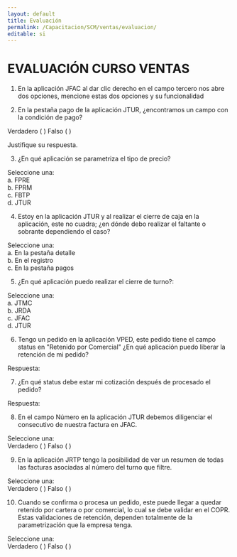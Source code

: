 ```yaml
---
layout: default
title: Evaluación
permalink: /Capacitacion/SCM/ventas/evaluacion/
editable: si
---
```


# EVALUACIÓN CURSO VENTAS


1) En la aplicación JFAC al dar clic derecho en el campo tercero nos abre dos opciones, mencione estas dos opciones y su funcionalidad  

2) En la pestaña pago de la aplicación JTUR, ¿encontramos un campo con la condición de pago?  

Verdadero ( ) Falso ( )   

Justifique su respuesta.  

3) ¿En qué aplicación se parametriza el tipo de precio?  

Seleccione una:  
a. FPRE  
b. FPRM  
c. FBTP  
d. JTUR  

4) Estoy en la aplicación JTUR y al realizar el cierre de caja en la aplicación, este no cuadra; ¿en dónde debo realizar el faltante o sobrante dependiendo el caso?  

Seleccione una:  
a. En la pestaña detalle  
b. En el registro  
c. En la pestaña pagos  

5) ¿En qué aplicación puedo realizar el cierre de turno?:  

Seleccione una:  
a. JTMC  
b. JRDA  
c. JFAC  
d. JTUR  

6) Tengo un pedido en la aplicación VPED, este pedido tiene el campo status en "Retenido por Comercial" ¿En qué aplicación puedo liberar la retención de mi pedido?  

Respuesta:  

7) ¿En qué status debe estar mi cotización después de procesado el pedido?  

Respuesta:  

8) En el campo Número en la aplicación JTUR debemos diligenciar el consecutivo de nuestra factura en JFAC.  

Seleccione una:  
Verdadero  ( )		Falso  ( )  

9) En la aplicación JRTP tengo la posibilidad de ver un resumen de todas las facturas asociadas al número del turno que filtre.  

Seleccione una:  
Verdadero  ( )		Falso  ( )  

10) Cuando se confirma o procesa un pedido, este puede llegar a quedar retenido por cartera o por comercial, lo cual se debe  validar en el COPR. Estas validaciones de retención, dependen totalmente de la parametrización que la empresa tenga.  

Seleccione una:  
Verdadero  ( )		Falso  ( )  



